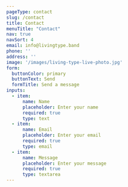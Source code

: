 ```yaml
---
pageType: contact
slug: /contact
title: Contact
menuTitle: "Contact"
nav: true
navSort: 4
email: info@livingtype.band
phone: ''
address: ''
image: '/images/living-type-live-photo.jpg'
form:
  buttonColor: primary
  buttonText: Send
  formTitle: Send a message
inputs:
  - item:
      name: Name
      placeholder: Enter your name
      required: true
      type: text
  - item:
      name: Email
      placeholder: Enter your email
      required: true
      type: email
  - item:
      name: Message
      placeholder: Enter your message
      required: true
      type: textarea
---
```

